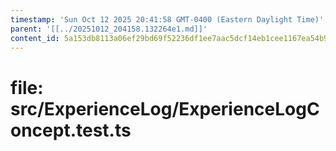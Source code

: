 ```yaml
---
timestamp: 'Sun Oct 12 2025 20:41:58 GMT-0400 (Eastern Daylight Time)'
parent: '[[../20251012_204158.132264e1.md]]'
content_id: 5a153db8113a06ef29bd69f52236df1ee7aac5dcf14eb1cee1167ea54b9a44bd
---
```


# file: src/ExperienceLog/ExperienceLogConcept.test.ts
